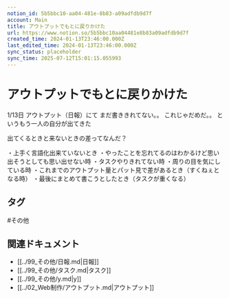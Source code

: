 ```yaml
---
notion_id: 5b5bbc10-aa04-481e-8b83-a09adfdb9d7f
account: Main
title: アウトプットでもとに戻りかけた
url: https://www.notion.so/5b5bbc10aa04481e8b83a09adfdb9d7f
created_time: 2024-01-13T23:46:00.000Z
last_edited_time: 2024-01-13T23:46:00.000Z
sync_status: placeholder
sync_time: 2025-07-12T15:01:15.055993
---
```

# アウトプットでもとに戻りかけた


1/13日
アウトプット（日報）にて
まだ書ききれてない。。
これじゃだめだ。。
というもう一人の自分が出てきた

出てくるときと来ないときの差ってなんだ？

・上手く言語化出来ていないとき
・やったことを忘れてるのはわかるけど思い出そうとしても思い出せない時
・タスクやりきれてない時
・周りの目を気にしている時
・これまでのアウトプット量とパット見で差があるとき（すくねぇとなる時）
・最後にまとめて書こうとしたとき（タスクが重くなる）


## タグ

#その他 

## 関連ドキュメント

- [[../99_その他/日報.md|日報]]
- [[../99_その他/タスク.md|タスク]]
- [[../99_その他/y.md|y]]
- [[../02_Web制作/アウトプット.md|アウトプット]]
